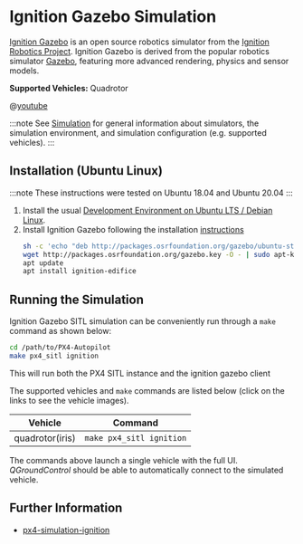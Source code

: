 # Ignition Gazebo Simulation

[Ignition Gazebo](https://ignitionrobotics.org/libs/gazebo) is an open source robotics simulator from the [Ignition Robotics Project](https://ignitionrobotics.org/home).
Ignition Gazebo is derived from the popular robotics simulator [Gazebo](./gazebo.md), featuring more advanced rendering, physics and sensor models.

**Supported Vehicles:** Quadrotor

@[youtube](https://youtu.be/38UJqrNQChg)

:::note
See [Simulation](../simulation/README.md) for general information about simulators, the simulation environment, and simulation configuration (e.g. supported vehicles).
:::

<a id="installation"></a>
## Installation (Ubuntu Linux)

:::note
These instructions were tested on Ubuntu 18.04 and Ubuntu 20.04
:::

1. Install the usual [Development Environment on Ubuntu LTS / Debian Linux](../dev_setup/dev_env_linux_ubuntu.md).
1. Install Ignition Gazebo following the installation [instructions]()
   ```sh
   sh -c 'echo "deb http://packages.osrfoundation.org/gazebo/ubuntu-stable `lsb_release -cs` main" > /etc/apt/sources.list.d/gazebo-stable.list'
   wget http://packages.osrfoundation.org/gazebo.key -O - | sudo apt-key add -
   apt update
   apt install ignition-edifice
   ```

<a id="running"></a>
## Running the Simulation

Ignition Gazebo SITL simulation can be conveniently run through a `make` command as shown below:
```sh
cd /path/to/PX4-Autopilot
make px4_sitl ignition
```
This will run both the PX4 SITL instance and the ignition gazebo client

The supported vehicles and `make` commands are listed below (click on the links to see the vehicle images).

Vehicle | Command
--- | ---
quadrotor(iris) | `make px4_sitl ignition`

The commands above launch a single vehicle with the full UI.
*QGroundControl* should be able to automatically connect to the simulated vehicle.


## Further Information

* [px4-simulation-ignition](https://github.com/Auterion/px4-simulation-ignition)
